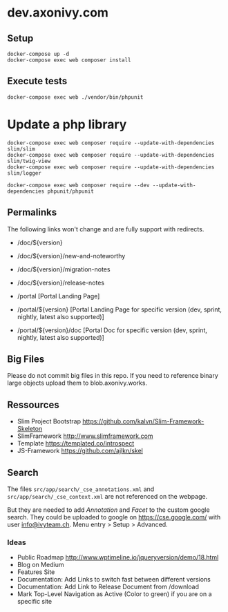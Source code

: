 # dev.axonivy.com

## Setup
	docker-compose up -d
	docker-compose exec web composer install

## Execute tests
	docker-compose exec web ./vendor/bin/phpunit

# Update a php library
	docker-compose exec web composer require --update-with-dependencies slim/slim
	docker-compose exec web composer require --update-with-dependencies slim/twig-view
	docker-compose exec web composer require --update-with-dependencies slim/logger

	docker-compose exec web composer require --dev --update-with-dependencies phpunit/phpunit

## Permalinks

The following links won't change and are fully support
with redirects.

* /doc/${version}
* /doc/${version}/new-and-noteworthy
* /doc/${version}/migration-notes
* /doc/${version}/release-notes

* /portal [Portal Landing Page]
* /portal/${version} [Portal Landing Page for specific version (dev, sprint, nightly, latest also supported)] 
* /portal/${version}/doc [Portal Doc for specific version (dev, sprint, nightly, latest also supported)]

## Big Files
Please do not commit big files in this repo. If you need to reference binary large objects upload them to blob.axonivy.works.

## Ressources
* Slim Project Bootstrap <https://github.com/kalvn/Slim-Framework-Skeleton>
* SlimFramework <http://www.slimframework.com>
* Template <https://templated.co/introspect>
* JS-Framework <https://github.com/ajlkn/skel>

## Search
The files `src/app/search/_cse_annotations.xml` and `src/app/search/_cse_context.xml` are not referenced on the webpage.

But they are needed to add _Annotation_ and _Facet_  to the custom google search.
They could be uploaded to google on <https://cse.google.com/> with user info@ivyteam.ch.
Menu entry > Setup > Advanced.

### Ideas
* Public Roadmap <http://www.wptimeline.io/jqueryversion/demo/18.html>
* Blog on Medium
* Features Site
* Documentation: Add Links to switch fast between different versions
* Documentation: Add Link to Release Document from /download
* Mark Top-Level Navigation as Active (Color to green) if you are on a specific site
